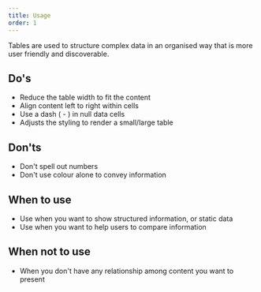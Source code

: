 ```yaml
---
title: Usage
order: 1
---
```

Tables are used to structure complex data in an organised way that is more user friendly and discoverable.

## Do's

- Reduce the table width to fit the content
- Align content left to right within cells
- Use a dash ( - ) in null data cells
- Adjusts the styling to render a small/large table

## Don'ts

- Don't spell out numbers
- Don't use colour alone to convey information

## When to use

- Use when you want to show structured information, or static data
- Use when you want to help users to compare information

## When not to use

- When you don't have any relationship among content you want to present
